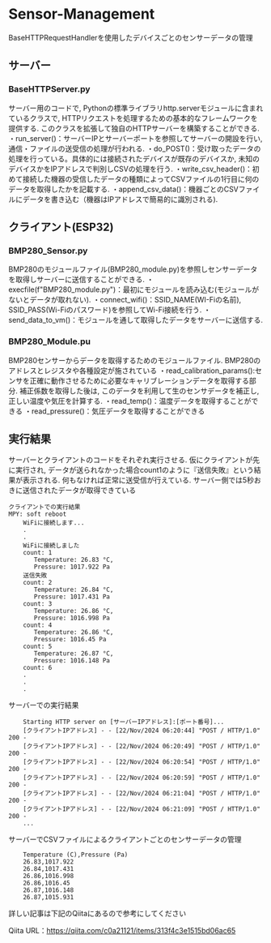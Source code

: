 # Sensor-Management
BaseHTTPRequestHandlerを使用したデバイスごとのセンサーデータの管理

## サーバー
### BaseHTTPServer.py
サーバー用のコードで, Pythonの標準ライブラリhttp.serverモジュールに含まれているクラスで, HTTPリクエストを処理するための基本的なフレームワークを提供する. このクラスを拡張して独自のHTTPサーバーを構築することができる. 
・run_server()：サーバーIPとサーバーポートを参照してサーバーの開設を行い, 通信・ファイルの送受信の処理が行われる.
・do_POST()：受け取ったデータの処理を行っている。具体的には接続されたデバイスが既存のデバイスか, 未知のデバイスかをIPアドレスで判別しCSVの処理を行う.
・write_csv_header()：初めて接続した機器の受信したデータの種類によってCSVファイルの1行目に何のデータを取得したかを記載する.
・append_csv_data()：機器ごとのCSVファイルにデータを書き込む（機器はIPアドレスで簡易的に識別される).

## クライアント(ESP32)
### BMP280_Sensor.py
BMP280のモジュールファイル(BMP280_module.py)を参照しセンサーデータを取得しサーバーに送信することができる.
・execfile(f"BMP280_module.py")：最初にモジュールを読み込む(モジュールがないとデータが取れない).
・connect_wifi()：SSID_NAME(WI-Fiの名前), SSID_PASS(Wi-Fiのパスワード)を参照してWi-Fi接続を行う.
・send_data_to_vm()：モジュールを通して取得したデータをサーバーに送信する.

### BMP280_Module.pu
BMP280センサーからデータを取得するためのモジュールファイル. BMP280のアドレスとレジスタや各種設定が施されている
・read_calibration_params():センサを正確に動作させるために必要なキャリブレーションデータを取得する部分. 補正係数を取得した後は, このデータを利用して生のセンサデータを補正し, 正しい温度や気圧を計算する. 
・read_temp()：温度データを取得することができる
・read_pressure()：気圧データを取得することができる

## 実行結果
サーバーとクライアントのコードをそれぞれ実行させる.
仮にクライアントが先に実行され, データが送られなかった場合count1のように『送信失敗』という結果が表示される. 何もなければ正常に送受信が行えている.
サーバー側では5秒おきに送信されたデータが取得できている
```
クライアントでの実行結果
MPY: soft reboot
    WiFiに接続します...
    .
    .
    WiFiに接続しました
    count: 1
       Temperature: 26.83 °C,
       Pressure: 1017.922 Pa
    送信失敗
    count: 2
       Temperature: 26.84 °C,
       Pressure: 1017.431 Pa
    count: 3
       Temperature: 26.86 °C,
       Pressure: 1016.998 Pa
    count: 4
       Temperature: 26.86 °C,
       Pressure: 1016.45 Pa
    count: 5
       Temperature: 26.87 °C,
       Pressure: 1016.148 Pa
    count: 6
    .
    .
    .
```

サーバーでの実行結果
```
    Starting HTTP server on [サーバーIPアドレス]:[ポート番号]...
    [クライアントIPアドレス] - - [22/Nov/2024 06:20:44] "POST / HTTP/1.0" 200 -
    [クライアントIPアドレス] - - [22/Nov/2024 06:20:49] "POST / HTTP/1.0" 200 -
    [クライアントIPアドレス] - - [22/Nov/2024 06:20:54] "POST / HTTP/1.0" 200 -
    [クライアントIPアドレス] - - [22/Nov/2024 06:20:59] "POST / HTTP/1.0" 200 -
    [クライアントIPアドレス] - - [22/Nov/2024 06:21:04] "POST / HTTP/1.0" 200 -
    [クライアントIPアドレス] - - [22/Nov/2024 06:21:09] "POST / HTTP/1.0" 200 -
    ...
```

サーバーでCSVファイルによるクライアントごとのセンサーデータの管理
```
    Temperature (C),Pressure (Pa)
    26.83,1017.922
    26.84,1017.431
    26.86,1016.998
    26.86,1016.45
    26.87,1016.148
    26.87,1015.931
```

詳しい記事は下記のQiitaにあるので参考にしてください

Qiita URL：https://qiita.com/c0a21121/items/313f4c3e1515bd06ac65
